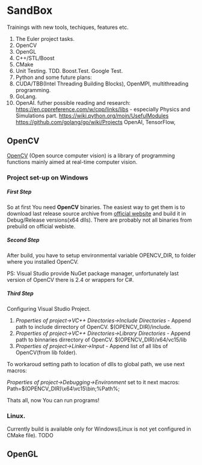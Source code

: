 # SandBox
Trainings with new tools, techiques, features etc.


1. The Euler project tasks.
2. OpenCV
3. OpenGL
4. C++/STL/Boost
5. CMake
6. Unit Testing. TDD. Boost.Test. Google Test.
7. Python
and some future plans:
7. CUDA/TBB(Intel Threading Building Blocks), OpenMPI, multithreading programming.
8. GoLang.
9. OpenAI.
futher possible reading and research:
https://en.cppreference.com/w/cpp/links/libs - especially Physics and Simulations part.
https://wiki.python.org/moin/UsefulModules
https://github.com/golang/go/wiki/Projects
OpenAI, TensorFlow,


## OpenCV

[OpenCV](https://en.wikipedia.org/wiki/OpenCV) (Open source computer vision) is a library of programming functions 
mainly aimed at real-time computer vision.

### Project set-up on Windows

##### First Step
So at first You need __OpenCV__ binaries. 
The easiest way to get them is to download last release source archive from [official website](https://opencv.org/releases/) and 
build it in Debug/Release versions(x64 dlls). There are probably not all binaries from prebuild on official webiste.

##### Second Step
After build, you have to setup environmental variable OPENCV_DIR, to folder where you installed OpenCV.

PS: Visual Studio provide NuGet package manager, unfortunately last version of OpenCV there is 2.4 or wrappers for C#.

##### Third Step
Configuring Visual Studio Project.

1. _Properties of project->VC++ Directories->Include Directories_ - Append path to include dirrectory of OpenCV. $(OPENCV_DIR)/include.   
2. _Properties of project->VC++ Directories->Library Directories_ - Append path to binnaries dirrectory of OpenCV.     $(OPENCV_DIR)/x64/vc15/lib
3. _Properties of project->Linker->Input_ - Append list of all libs of OpenCV(from lib folder).   

To workaroud setting path to location of dlls to global path, we use next macros:

_Properties of project->Debugging->Environment_ set to it next macros: Path=$(OPENCV_DIR)\x64\vc15\bin;%Path%;

Thats all, now You can run programs!

### Linux.
Currently build is available only for Windows(Linux is not yet configured in CMake file). 
TODO

## OpenGL
